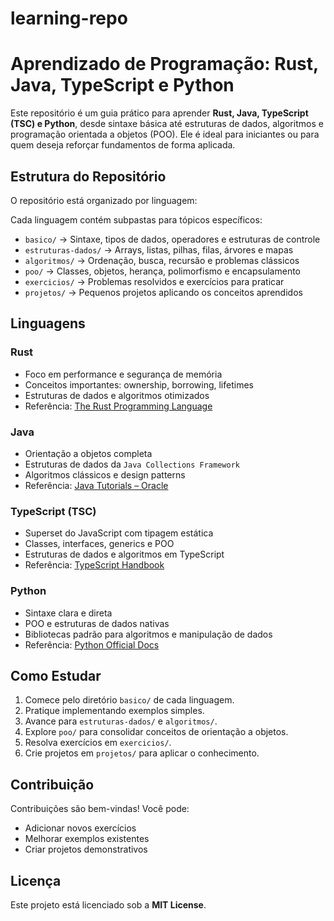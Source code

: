 # learning-repo

# Aprendizado de Programação: Rust, Java, TypeScript e Python

Este repositório é um guia prático para aprender **Rust, Java, TypeScript (TSC) e Python**, desde sintaxe básica até estruturas de dados, algoritmos e programação orientada a objetos (POO). Ele é ideal para iniciantes ou para quem deseja reforçar fundamentos de forma aplicada.

## Estrutura do Repositório

O repositório está organizado por linguagem:



Cada linguagem contém subpastas para tópicos específicos:

- `basico/` → Sintaxe, tipos de dados, operadores e estruturas de controle
- `estruturas-dados/` → Arrays, listas, pilhas, filas, árvores e mapas
- `algoritmos/` → Ordenação, busca, recursão e problemas clássicos
- `poo/` → Classes, objetos, herança, polimorfismo e encapsulamento
- `exercicios/` → Problemas resolvidos e exercícios para praticar
- `projetos/` → Pequenos projetos aplicando os conceitos aprendidos

## Linguagens

### Rust
- Foco em performance e segurança de memória
- Conceitos importantes: ownership, borrowing, lifetimes
- Estruturas de dados e algoritmos otimizados
- Referência: [The Rust Programming Language](https://doc.rust-lang.org/book/)

### Java
- Orientação a objetos completa
- Estruturas de dados da `Java Collections Framework`
- Algoritmos clássicos e design patterns
- Referência: [Java Tutorials – Oracle](https://docs.oracle.com/javase/tutorial/)

### TypeScript (TSC)
- Superset do JavaScript com tipagem estática
- Classes, interfaces, generics e POO
- Estruturas de dados e algoritmos em TypeScript
- Referência: [TypeScript Handbook](https://www.typescriptlang.org/docs/)

### Python
- Sintaxe clara e direta
- POO e estruturas de dados nativas
- Bibliotecas padrão para algoritmos e manipulação de dados
- Referência: [Python Official Docs](https://docs.python.org/3/)

## Como Estudar

1. Comece pelo diretório `basico/` de cada linguagem.
2. Pratique implementando exemplos simples.
3. Avance para `estruturas-dados/` e `algoritmos/`.
4. Explore `poo/` para consolidar conceitos de orientação a objetos.
5. Resolva exercícios em `exercicios/`.
6. Crie projetos em `projetos/` para aplicar o conhecimento.

## Contribuição

Contribuições são bem-vindas! Você pode:

- Adicionar novos exercícios
- Melhorar exemplos existentes
- Criar projetos demonstrativos

## Licença

Este projeto está licenciado sob a **MIT License**.

